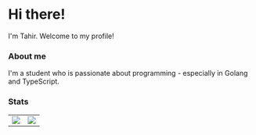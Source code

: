 # Hi there!
I'm Tahir. Welcome to my profile!

### About me
I'm a student who is passionate about programming - especially in Golang and TypeScript.

### Stats 

<table style="margin-left=auto;margin-right=auto">
  <tr>
    <td align="center" style="padding=0;width=50%;">
      <img src="https://github-readme-stats.vercel.app/api?username=pastc&theme=city_lights&show_icons=true&hide_border=true&count_private=true" />
    </td>
    <td align="center" style="padding=0;width=50%;">
      <img src="https://github-readme-stats.vercel.app/api/top-langs/?username=pastc&theme=city_lights&show_icons=true&hide_border=true&layout=compact" />
    </td>
  </tr>
</table>

